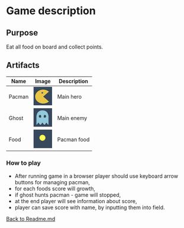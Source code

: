 # Game description
## Purpose
 Eat all food on board and collect points.
## Artifacts
Name | Image | Description
--- | --- | ---
Pacman |  ![pacman.png](./artefacts/pacman.png)| Main hero
Ghost |  ![ghost.png](./artefacts/ghost.png)| Main enemy
Food |  ![food.png](./artefacts/food.png)| Pacman food

### How to play
- After running game in a browser player should use keyboard arrow buttons for managing pacman,
- for each foods score will growth,
- if ghost hunts pacman - game will stopped,
- at the end player will see information about score,
- player can save score with  name, by inputting them into field.

[Back to Readme.md](../README.md)